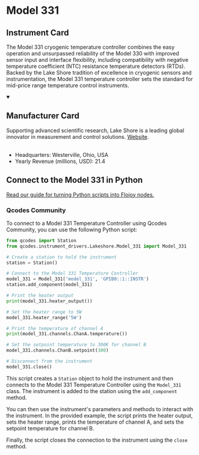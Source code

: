
# Model 331

## Instrument Card

The Model 331 cryogenic temperature controller combines the easy operation and unsurpassed reliability of the Model 330 with improved sensor input and interface flexibility, including compatibility with negative temperature coefficient (NTC) resistance temperature detectors (RTDs). Backed by the Lake Shore tradition of excellence in cryogenic sensors and instrumentation, the Model 331 temperature controller sets the standard for mid-price range temperature control instruments.

<details open>
<summary><h2>Manufacturer Card</h2></summary>
Supporting advanced scientific research, Lake Shore is a leading global innovator in measurement and control solutions. <a href=https://www.lakeshore.com/home>Website</a>.
<br><br>
<ul>
  <li>Headquarters: Westerville, Ohio, USA</li>
  <li>Yearly Revenue (millions, USD): 21.4</li>
</ul>
</details>

## Connect to the Model 331 in Python

[Read our guide for turning Python scripts into Flojoy nodes.](https://docs.flojoy.ai/custom-nodes/creating-custom-node/)


### Qcodes Community

To connect to a Model 331 Temperature Controller using Qcodes Community, you can use the following Python script:

```python
from qcodes import Station
from qcodes.instrument_drivers.Lakeshore.Model_331 import Model_331

# Create a station to hold the instrument
station = Station()

# Connect to the Model 331 Temperature Controller
model_331 = Model_331('model_331', 'GPIB0::1::INSTR')
station.add_component(model_331)

# Print the heater output
print(model_331.heater_output())

# Set the heater range to 5W
model_331.heater_range('5W')

# Print the temperature of channel A
print(model_331.channels.ChanA.temperature())

# Set the setpoint temperature to 300K for channel B
model_331.channels.ChanB.setpoint(300)

# Disconnect from the instrument
model_331.close()
```

This script creates a `Station` object to hold the instrument and then connects to the Model 331 Temperature Controller using the `Model_331` class. The instrument is added to the station using the `add_component` method.

You can then use the instrument's parameters and methods to interact with the instrument. In the provided example, the script prints the heater output, sets the heater range, prints the temperature of channel A, and sets the setpoint temperature for channel B.

Finally, the script closes the connection to the instrument using the `close` method.

